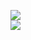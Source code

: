 [![](https://img.shields.io/badge/Made%20With-Github%20Spray-lightgrey.svg?style=for-the-badge&logo=github)](https://github.com/Annihil/github-spray#9903)  
[![](https://i.imgur.com/2DrTn0Z.gif)](https://github.com/Annihil/github-spray)